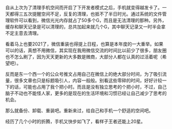 ﻿---
Title: 重装变态的微信
Date:  2020-12-29 
tags: ["微信","内存"]
categories: ["essay"]

---

自从上次为了清理手机空间而开启了下开发者模式之后，手机就变得越发卡了。一天都得三五次提醒空间不足，反复的清理，也抵不了半日时光。通过系统的文件管理软件可以看到，微信光光内存就占了50多个G，而且是无法清理的那种。另外，缓存和聊天记录是可以清理的，总共加起来就几个G，其中聊天记录又一时半会拿不定主意去清理。

看着马上也要2021了，微信重装也得提上日程，也算是本年度的一大重举。如果可以的话，真想不用微信，其实现在我用微信交流的时间比以前少了很多，朋友圈也不怎么刷了，因为天天更新的大多数是微商，大部分人都在认真的过活着呢（希望吧）。

反而是东一个西一个的公众号推文占用自己在微信上的绝大部分时间，为了吸引流量，很多文章也只是标题吸引人，内容一般般。别看这些零碎的时间，好好计较一下的话，可能也占用了我个把小时。而且是没有独立思考的个把小时，不过，自己脑子不动也不能怪人家，更多的是现在的生活环境和习惯已经让自己减少了思考的机会。

那么就备份、卸载、重装吧。重新来过，给自己和手机一个舒适的空间吧。

经历了几个小时的折腾，手机又快步如飞了，看样子王者还能上20星。